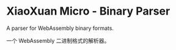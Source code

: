 # XiaoXuan Micro - Binary Parser

A parser for WebAssembly binary formats.

一个 WebAssembly 二进制格式的解析器。
